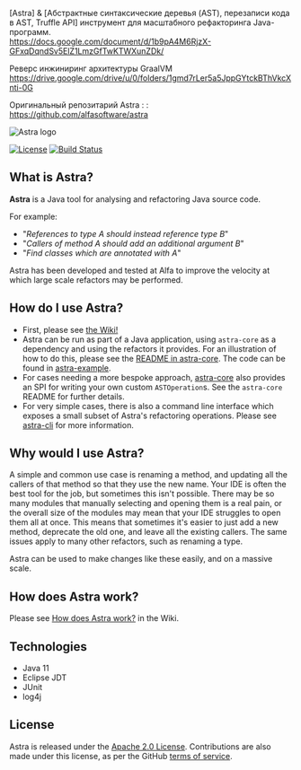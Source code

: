 
[Astra] & [Абстрактные синтаксические деревья (AST), перезаписи кода в AST, Truffle API]
инструмент для масштабного рефакторинга Java-программ.  
https://docs.google.com/document/d/1b9pA4M6RjzX-GFxqDqndSv5ElZ1LmzGfTwKTWXunZDk/   

Реверс инжиниринг архитектуры GraalVM  
https://drive.google.com/drive/u/0/folders/1gmd7rLer5a5JppGYtckBThVkcXnti-0G  

Оригинальный репозитарий Astra : :    
https://github.com/alfasoftware/astra  

![Astra logo](images/AlfaAstra-01.png)

[![License](https://img.shields.io/badge/License-Apache%202.0-blue.svg)](https://opensource.org/licenses/Apache-2.0)
[![Build Status](https://travis-ci.com/alfasoftware/astra.svg?branch=main)](https://travis-ci.com/alfasoftware/astra)

## What is Astra?
**Astra** is a Java tool for analysing and refactoring Java source code. 

For example:

* "_References to type A should instead reference type B_"
* "_Callers of method A should add an additional argument B_"
* "_Find classes which are annotated with A_"

Astra has been developed and tested at Alfa to improve the velocity at which large scale refactors may be performed.

## How do I use Astra?
* First, please see [the Wiki!](https://github.com/alfasoftware/astra/wiki)
* Astra can be run as part of a Java application, using `astra-core` as a dependency and using the refactors it provides. For an illustration of how to do this, please see the [README in astra-core](./astra-core/README.md). The code can be found in [astra-example](./astra-example).
* For cases needing a more bespoke approach, [astra-core](./astra-core/README.md) also provides an SPI for writing your own custom `ASTOperation`s. See the `astra-core` README for further details.
* For very simple cases, there is also a command line interface which exposes a small subset of Astra's refactoring operations. Please see [astra-cli](./astra-cli/README.md) for more information.

## Why would I use Astra?
A simple and common use case is renaming a method, and updating all the callers of that method so that they use the new name. 
Your IDE is often the best tool for the job, but sometimes this isn't possible. There may be so many modules that manually selecting and opening them is a real pain, or the overall size of the modules may mean that your IDE struggles to open them all at once. 
This means that sometimes it's easier to just add a new method, deprecate the old one, and leave all the existing callers. 
The same issues apply to many other refactors, such as renaming a type. 

Astra can be used to make changes like these easily, and on a massive scale.

## How does Astra work?
Please see [How does Astra work?](https://github.com/alfasoftware/astra/wiki/How-does-Astra-work%3F) in the Wiki.

## Technologies
* Java 11
* Eclipse JDT
* JUnit
* log4j

## License
Astra is released under the [Apache 2.0 License](https://github.com/alfasoftware/astra/blob/main/LICENSE). Contributions are also made under this license, as per the GitHub [terms of service](https://docs.github.com/en/github/site-policy/github-terms-of-service#6-contributions-under-repository-license).
